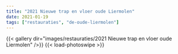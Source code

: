 ```yaml
---
title: "2021 Nieuwe trap en vloer oude Liermolen"
date: 2021-01-19
tags: ["restauraties", "de-oude-liermolen"]
---
```


{{< gallery dir="images/restauraties/2021 Nieuwe trap en vloer oude Liermolen" />}}
{{< load-photoswipe >}}
